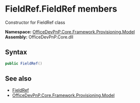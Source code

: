 # FieldRef.FieldRef members 
 Constructor for FieldRef class   

**Namespace:** [OfficeDevPnP.Core.Framework.Provisioning.Model](OfficeDevPnP.Core.Framework.Provisioning.Model.md)  
**Assembly:** OfficeDevPnP.Core.dll  
## Syntax
```C#
public FieldRef()
```
## See also
- [FieldRef](OfficeDevPnP.Core.Framework.Provisioning.Model.FieldRef.md)
- [OfficeDevPnP.Core.Framework.Provisioning.Model](OfficeDevPnP.Core.Framework.Provisioning.Model.md)
